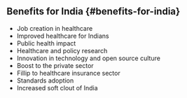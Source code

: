 ## Benefits for India {#benefits-for-india}

*   Job creation in healthcare
*   Improved healthcare for Indians
*   Public health impact
*   Healthcare and policy research
*   Innovation in technology and open source culture
*   Boost to the private sector
*   Fillip to healthcare insurance sector
*   Standards adoption
*   Increased soft clout of India
